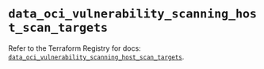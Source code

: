# `data_oci_vulnerability_scanning_host_scan_targets`

Refer to the Terraform Registry for docs: [`data_oci_vulnerability_scanning_host_scan_targets`](https://registry.terraform.io/providers/oracle/oci/6.18.0/docs/data-sources/vulnerability_scanning_host_scan_targets).
